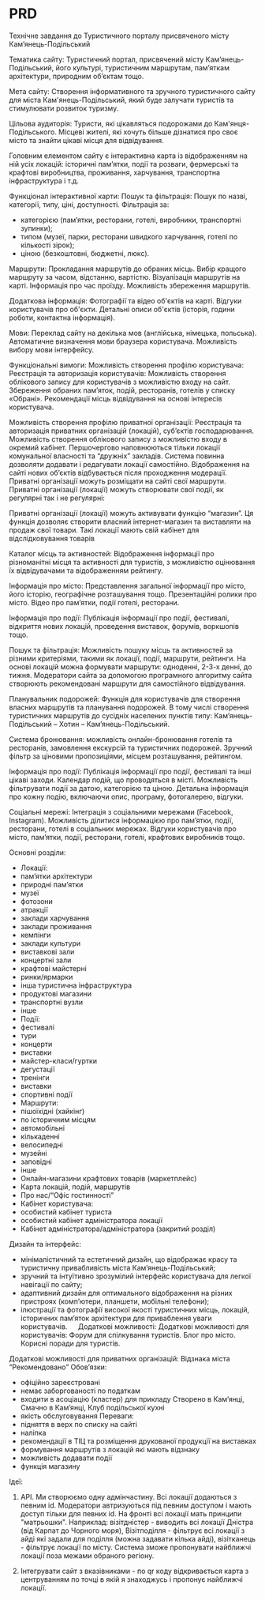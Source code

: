 # PRD
Технічне завдання до Туристичного порталу присвяченого місту Кам’янець-Подільський

Тематика сайту: Туристичний портал, присвячений місту Кам’янець-Подільський, його культурі, туристичним маршрутам, пам’яткам архітектури, природним об’єктам тощо.

Мета сайту: Створення інформативного та зручного туристичного сайту для міста Кам'янець-Подільський, який буде залучати туристів та стимулювати розвиток туризму. 

Цільова аудиторія: Туристи, які цікавляться подорожами до Кам'янця-Подільського. Місцеві жителі, які хочуть більше дізнатися про своє місто та знайти цікаві місця для відвідування.

Головним елементом сайту є інтерактивна карта із відображенням на ній усіх локацій: історичні пам’ятки, події та розваги, фермерські та крафтові виробництва, проживання, харчування, транспортна інфраструктура і т.д. 

Функціонал інтерактивної карти:
Пошук та фільтрація: Пошук по назві, категорії, типу, ціні, доступності. 
Фільтрація за: 
-	категорією (пам’ятки, ресторани, готелі, виробники, транспортні зупинки);
-	типом (музеї, парки, ресторани швидкого харчування, готелі по кількості зірок);
-	ціною (безкоштовні, бюджетні, люкс).

Маршрути: Прокладання маршрутів до обраних місць. Вибір кращого маршруту за часом, відстанню, вартістю. Візуалізація маршрутів на карті. Інформація про час проїзду. Можливість збереження маршрутів.

Додаткова інформація: Фотографії та відео об'єктів на карті. Відгуки користувачів про об'єкти. Детальні описи об'єктів (історія, години роботи, контактна інформація).


Мови: Переклад сайту на декілька мов (англійська, німецька, польська). Автоматичне визначення мови браузера користувача. Можливість вибору мови інтерфейсу.

Функціональні вимоги: 
Можливість створення профілю користувача: Реєстрація та авторизація користувачів: Можливість створення облікового запису для користувачів з можливістю входу на сайт.
Збереження обраних пам’яток, подій, ресторанів, готелів у списку «Обрані».
Рекомендації місць відвідування на основі інтересів користувача.

Можливість створення профілю приватної організації: Реєстрація та авторизація приватних організацій (локацій), суб’єктів господарювання. Можливість створення облікового запису з можливістю входу в окремий кабінет.
Першочергово наповнюються тільки локації комунальної власності та “дружніх” закладів.
Система повинна дозволяти додавати і редагувати локації самостійно. 
Відображення на сайті нових об’єктів відбувається після проходження модерації.
Приватні організації можуть розміщати на сайті свої маршрути.
Приватні організації (локації) можуть створювати свої події, як регулярні так і не регулярні:

Приватні організації (локації) можуть активувати функцію “магазин”.
Ця функція дозволяє створити власний інтернет-магазин та виставляти на продаж свої товари. Такі локації мають свій кабінет для відслідковування товарів

Каталог місць та активностей: Відображення інформації про різноманітні місця та активності для туристів, з можливістю оцінювання їх відвідувачами та відображенням рейтингу.

Інформація про місто: Представлення загальної інформації про місто, його історію, географічне розташування тощо. Презентаційні ролики про місто. Відео про пам’ятки, події готелі, ресторани.

Інформація про події: Публікація інформації про події, фестивалі, відкриття нових локацій, проведення виставок, форумів, воркшопів тощо.

Пошук та фільтрація: Можливість пошуку місць та активностей за різними критеріями, такими як локації, події, маршрути, рейтинги.
На основі локацій можна формувати маршрути: одноденні, 2-3-х денні, до тижня. 
Модератори сайта за допомогою програмного алгоритму сайта створюють рекомендовані маршрути для самостійного відвідування. 

Планувальник подорожей: Функція для користувачів для створення власних маршрутів та планування подорожей. В тому числі створення туристичних маршрутів до сусідніх населених пунктів  типу: Кам’янець-Подільський – Хотин – Кам’янець-Подільський. 

Система бронювання: можливість онлайн-бронювання готелів та ресторанів, замовлення екскурсій та туристичних подорожей. Зручний фільтр за ціновими пропозиціями, місцем розташування, рейтингом.

Інформація про події: Публікація інформації про події, фестивалі та інші цікаві заходи. Календар подій, що проводяться в місті. Можливість фільтрувати події за датою, категорією та ціною. Детальна інформація про кожну подію, включаючи опис, програму, фотогалерею, відгуки.

Соціальні мережі: Інтеграція з соціальними мережами (Facebook, Instagram). Можливість ділитися інформацією про пам’ятки, події, ресторани, готелі в соціальних мережах. Відгуки користувачів про місто, пам’ятки, події, ресторани, готелі, крафтових виробників тощо. 

Основні розділи:
-	Локації:
- пам’ятки архітектури
- природні пам’ятки
- музеї
- фотозони
- атракції
- заклади харчування
- заклади проживання
- кемпінги
- заклади культури
- виставкові зали
- концертні зали
- крафтові майстерні
- ринки/ярмарки
- інша туристична інфраструктура
- продуктові магазини
- транспортні вузли
- інше
-	Події:
- фестивалі
- тури
- концерти
- виставки
- майстер-класи/гуртки
- дегустації
- тренінги
- виставки
- спортивні події
-	Маршрути:
- пішоїхідні (хайкінг)
- по історичним місцям
- автомобільні
- кількаденні
- велосипедні
- музейні
- заповідні
- інше
-	Онлайн-магазини крафтових товарів (маркетплейс)
-	Карта локацій, подій, маршрутів
-	Про нас/“Офіс гостинності”
-	Кабінет користувача:
- особистий кабінет туриста
- особистий кабінет адміністратора локації
-	Кабінет адміністратора/адміністратора (закритий розділ)

Дизайн та інтерфейс: 
-	мінімалістичний та естетичний дизайн, що відображає красу та туристичну привабливість міста Кам’янець-Подільський;
-	зручний та інтуїтивно зрозумілий інтерфейс користувача для легкої навігації по сайту;
-	адаптивний дизайн для оптимального відображення на різних пристроях (комп’ютери, планшети, мобільні телефони);
-	ілюстрації та фотографії високої якості туристичних місць, локацій, історичних пам’яток архітектури для приваблення уваги користувачів.
 
Додаткові можливості:
Додаткові можливості для користувачів: Форум для спілкування туристів. Блог про місто. Корисні поради для туристів. 

Додаткові можливості для приватних організацій: 
Відзнака міста “Рекомендовано”
Обов’язки:
- офіційно зареєстровані
-	немає заборгованості по податкам
-	входити в асоціацію (кластер) для прикладу Створено в Кам’янці, Смачно в Кам’янці, Клуб подільської кухні
-	якість обслуговування
Переваги:
- підняття в верх по списку на сайті
-	наліпка
-	рекомендації в ТІЦ та розміщення друкованої продукції на виставках
-	формування маршрутів з локацій які мають відзнаку
-	можливість додавати події
-	функція магазину


Ідеї:
1.	API. Ми створюємо одну адмінчастину. Всі локації додаються з певним id. Модератори автризуються під певним доступом і мають доступ тільки для певних id.
На фронті всі локації мать принципи "матрьошки". Наприклад: візітдністер - виводить всі локації Дністра (від Карпат до Чорного моря), Візітподілля - фільтрує всі локації з айді які задали для поділля (можна задавати кілька айді), візітканець - фільтрує локації по місту. Система зможе пропонувати найближчі локації поза межами обраного регіону.

2.	Інтегрувати сайт з вказівниками - по qr коду відкривається карта з центруванням по точці в якій я знаходжусь і пропонує найближчі локації.
